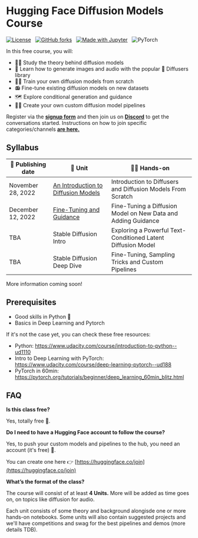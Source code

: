 # Hugging Face Diffusion Models Course

[![License](https://img.shields.io/static/v1?label=License&message=Apache&color=<Yellow>)](https://github.com/huggingface/diffusion-models-class/blob/main/LICENSE) &nbsp;
[![GitHub forks](https://img.shields.io/github/forks/huggingface/diffusion-models-class.svg?style=social&label=Fork&maxAge=2592000)](https://github.com/dhakalnirajan/diffusion-models-class) &nbsp;
[![Made with Jupyter](https://img.shields.io/badge/Made%20with-Jupyter-red?style=flat-square&logo=Jupyter)](https://jupyter.org/try) &nbsp;
![PyTorch](https://img.shields.io/badge/PyTorch-%23EE4C2C.svg?style=flat-square&logo=PyTorch&logoColor=white)

In this free course, you will:
- 👩‍🎓 Study the theory behind diffusion models
- 🧨 Learn how to generate images and audio with the popular 🤗 Diffusers library
- 🏋️‍♂️ Train your own diffusion models from scratch
- 📻 Fine-tune existing diffusion models on new datasets
- 🗺 Explore conditional generation and guidance
- 🧑‍🔬 Create your own custom diffusion model pipelines


Register via the **[signup form](https://huggingface.us17.list-manage.com/subscribe?u=7f57e683fa28b51bfc493d048&id=ef963b4162)** and then join us on **[Discord](https://discord.gg/aYka4Yhff9)** to get the conversations started. Instructions on how to join specific categories/channels **[are here.](https://discord.com/channels/879548962464493619/1014509271255367701)**

## Syllabus

| 📆 Publishing date  | 📘 Unit           | 👩‍💻 Hands-on |
|---------------|----------------------------------------------------------|----------------------------------------------------------------------------------------------------------|
| November 28, 2022  | [An Introduction to Diffusion Models](https://github.com/huggingface/diffusion-models-class/tree/main/unit1)| Introduction to Diffusers and Diffusion Models From Scratch |
| December 12, 2022  | [Fine-Tuning and Guidance](https://github.com/huggingface/diffusion-models-class/tree/main/unit2) | Fine-Tuning a Diffusion Model on New Data and Adding Guidance |
| TBA  | Stable Diffusion Intro | Exploring a Powerful Text-Conditioned Latent Diffusion Model |
| TBA  | Stable Diffusion Deep Dive | Fine-Tuning, Sampling Tricks and Custom Pipelines |

More information coming soon!


## Prerequisites
- Good skills in Python 🐍
- Basics in Deep Learning and Pytorch

If it's not the case yet, you can check these free resources:
- Python: https://www.udacity.com/course/introduction-to-python--ud1110
- Intro to Deep Learning with PyTorch: https://www.udacity.com/course/deep-learning-pytorch--ud188
- PyTorch in 60min: https://pytorch.org/tutorials/beginner/deep_learning_60min_blitz.html

## FAQ
**Is this class free?**

Yes, totally free 🥳.


**Do I need to have a Hugging Face account to follow the course?**

Yes, to push your custom models and pipelines to the hub, you need an account (it's free) 🤗.

You can create one here 👉 [https://huggingface.co/join](https://huggingface.co/join)


**What’s the format of the class?**

The course will consist of at least **4 Units.** More will be added as time goes on, on topics like diffusion for audio. 

Each unit consists of some theory and background alongisde one or more hands-on notebooks. Some units will also contain suggested projects and we'll have competitions and swag for the best pipelines and demos (more details TDB).
